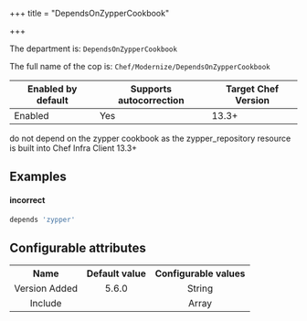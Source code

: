+++
title = "DependsOnZypperCookbook"

+++

<!-- This content is automatically generated. See https://github.com/chef/chef-web-docs/blob/main/generated/README.md -->

The department is: `DependsOnZypperCookbook`

The full name of the cop is: `Chef/Modernize/DependsOnZypperCookbook`

| Enabled by default | Supports autocorrection | Target Chef Version |
| --- | --- | --- |
| Enabled | Yes | 13.3+ |

do not depend on the zypper cookbook as the zypper_repository resource is built into Chef Infra Client 13.3+

## Examples


#### incorrect

```ruby
depends 'zypper'
```

## Configurable attributes

<table>
<tbody><tr>
<th>Name</th>
<th>Default value</th>
<th>Configurable values</th>
</tr>
<tr>
<td style="text-align:center">Version Added</td>
<td style="text-align:center">5.6.0</td>
<td style="text-align:center">String</td>
</tr>
<tr><td style="text-align:center">Include</td>
<td style="text-align:center"><ul>
</ul>
</td>
<td style="text-align:center">Array</td>
</tr></tbody></table>
